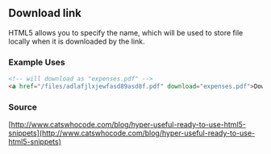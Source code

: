 ## Download link
HTML5 allows you to specify the name, which will be used to store file locally when it is downloaded by the link.

### Example Uses
```html
<!-- will download as "expenses.pdf" -->
<a href="/files/adlafjlxjewfasd89asd8f.pdf" download="expenses.pdf">Download Your Expense Report</a>
```

### Source
[http://www.catswhocode.com/blog/hyper-useful-ready-to-use-html5-snippets](http://www.catswhocode.com/blog/hyper-useful-ready-to-use-html5-snippets)
